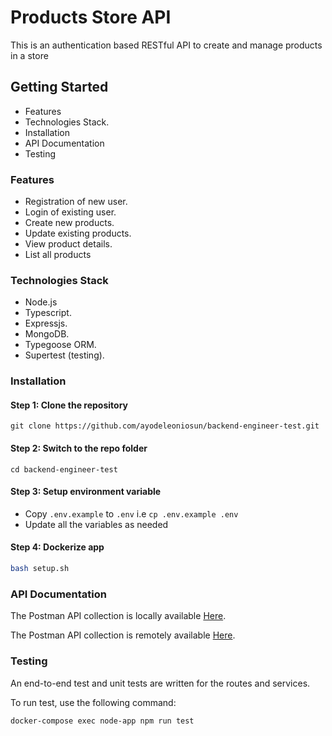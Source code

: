 # Products Store API

This is an authentication based RESTful API to create and manage products in a store
## Getting Started

* Features
* Technologies Stack.
* Installation
* API Documentation
* Testing

### Features

* Registration of new user.
* Login of existing user.
* Create new products.
* Update existing products.
* View product details.
* List all products

### Technologies Stack
* Node.js
* Typescript.
* Expressjs.
* MongoDB.
* Typegoose ORM.
* Supertest (testing).

### Installation
#### Step 1: Clone the repository

```shell
git clone https://github.com/ayodeleoniosun/backend-engineer-test.git
```

#### Step 2: Switch to the repo folder

```shell
cd backend-engineer-test
```

#### Step 3: Setup environment variable

- Copy `.env.example` to `.env` i.e `cp .env.example .env`
- Update all the variables as needed

#### Step 4: Dockerize app

```bash
bash setup.sh
```

### API Documentation

The Postman API collection is locally available [Here](/docs/postman_collection.json). <br/>

The Postman API collection is remotely available [Here](https://documenter.getpostman.com/view/18037473/2sA3QmDa7q). <br/>

### Testing

An end-to-end test and unit tests are written for the routes and services. <br/>

To run test, use the following command:

```bash
docker-compose exec node-app npm run test
```

